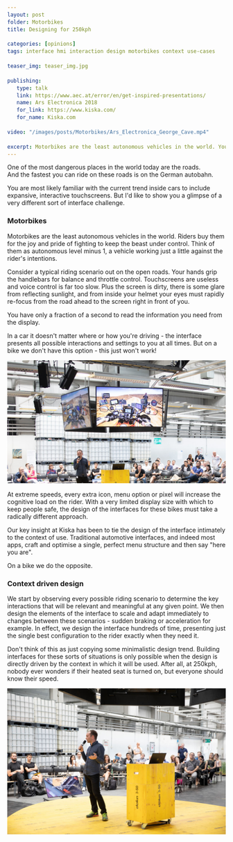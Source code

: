```yaml
---
layout: post
folder: Motorbikes
title: Designing for 250kph

categories: [opinions]
tags: interface hmi interaction design motorbikes context use-cases

teaser_img: teaser_img.jpg

publishing:
   type: talk
   link: https://www.aec.at/error/en/get-inspired-presentations/
   name: Ars Electronica 2018
   for_link: https://www.kiska.com/
   for_name: Kiska.com

video: "/images/posts/Motorbikes/Ars_Electronica_George_Cave.mp4"

excerpt: Motorbikes are the least autonomous vehicles in the world. You're probably familiar with the current trend of expansive, interactive touchscreens in cars, but I'd like to show you a glimpse of a very different sort of interface challenge.
---
```


One of the most dangerous places in the world today are the roads.  
And the fastest you can ride on these roads is on the German autobahn.

You are most likely familiar with the current trend inside cars to include expansive, interactive touchscreens. But I'd like to show you a glimpse of a very different sort of interface challenge.

### Motorbikes ###

Motorbikes are the least autonomous vehicles in the world. Riders buy them for the joy and pride of fighting to keep the beast under control. Think of them as autonomous level minus 1, a vehicle working just a little against the rider's intentions.

Consider a typical riding scenario out on the open roads. Your hands grip the handlebars for balance and throttle control. Touchscreens are useless and voice control is far too slow. Plus the screen is dirty, there is some glare from reflecting sunlight, and from inside your helmet your eyes must rapidly re-focus from the road ahead to the screen right in front of you.

You have only a fraction of a second to read the information you need from the display.

In a car it doesn't matter where or how you're driving - the interface presents all possible interactions and settings to you at all times. But on a bike we don't have this option - this just won't work!

![Too many screens](/images/posts/Motorbikes/bike-crazy.jpg)

At extreme speeds, every extra icon, menu option or pixel will increase the cognitive load on the rider. With a very limited display size with which to keep people safe, the design of the interfaces for these bikes must take a radically different approach.

Our key insight at Kiska has been to tie the design of the interface intimately to the context of use. Traditional automotive interfaces, and indeed most apps, craft and optimise a single, perfect menu structure and then say "here you are".

On a bike we do the opposite.

### Context driven design ###

We start by observing every possible riding scenario to determine the key interactions that will be relevant and meaningful at any given point. We then design the elements of the interface to scale and adapt immediately to changes between these scenarios - sudden braking or acceleration for example. In effect, we design the interface hundreds of time, presenting just the single best configuration to the rider exactly when they need it.

Don't think of this as just copying some minimalistic design trend. Building interfaces for these sorts of situations is only possible when the design is directly driven by the context in which it will be used. After all, at 250kph, nobody ever wonders if their heated seat is turned on, but everyone should know their speed.

![On stage at Ars Electronica](/images/posts/Motorbikes/on-stage.jpg)